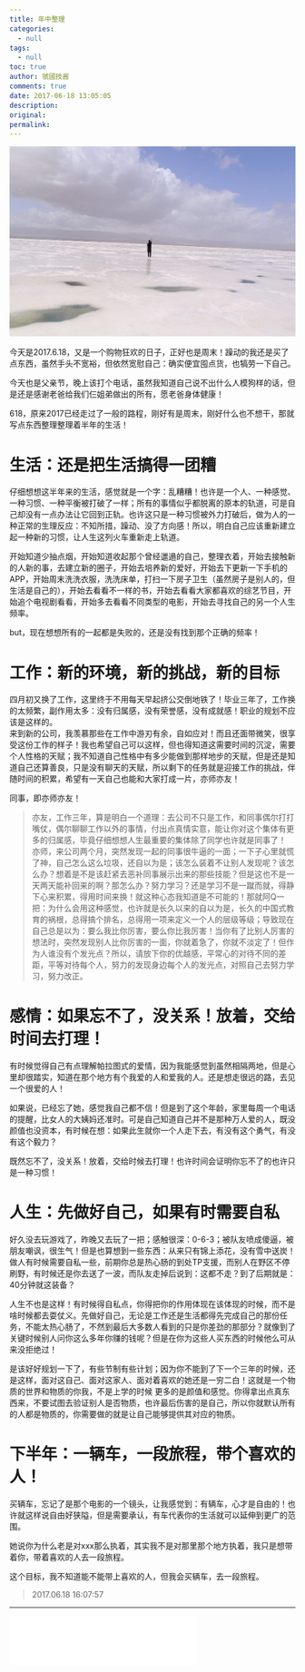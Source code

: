```yaml
---
title: 年中整理
categories:
  - null
tags:
  - null
toc: true
author: 虢國技酱
comments: true
date: 2017-06-18 13:05:05
description:
original:
permalink:
---
```


![](/images/feel/WechatIMG142.jpeg)

今天是2017.6.18，又是一个购物狂欢的日子，正好也是周末！躁动的我还是买了点东西，虽然手头不宽裕，但依然宽慰自己：确实便宜囤点货，也犒劳一下自己。  

今天也是父亲节，晚上该打个电话，虽然我知道自己说不出什么人模狗样的话，但是还是感谢老爸给我们仨姐弟做出的所有，愿老爸身体健康！  

618，原来2017已经走过了一般的路程，刚好有是周末，刚好什么也不想干，那就写点东西整理整理着半年的生活！    

<!-- more -->

# 生活：还是把生活搞得一团糟

仔细想想这半年来的生活，感觉就是一个字：乱糟糟！也许是一个人、一种感觉、一种习惯、一种平衡被打破了一样；所有的事情似乎都脱离的原本的轨道，可是自己却没有一点办法让它回到正轨。也许这只是一种习惯被外力打破后，做为人的一种正常的生理反应：不知所措，躁动、没了方向感！所以，明白自己应该重新建立起一种新的习惯，让人生这列火车重新走上轨道。   

开始知道少抽点烟，开始知道收起那个曾经邋遢的自己，整理衣着，开始去接触新的人新的事，去建立新的圈子，开始去培养新的爱好，开始去下更新一下手机的APP，开始周末洗洗衣服，洗洗床单，打扫一下房子卫生（虽然房子是别人的，但生活是自己的），开始去看看不一样的书，开始去看看大家都喜欢的综艺节目，开始追个电视剧看看，开始多去看看不同类型的电影，开始去寻找自己的另一个人生频率。

but，现在想想所有的一起都是失败的，还是没有找到那个正确的频率！


# 工作：新的环境，新的挑战，新的目标

四月初又换了工作，这里终于不用每天早起挤公交倒地铁了！毕业三年了，工作换的太频繁，副作用太多：没有归属感，没有荣誉感，没有成就感！职业的规划不应该是这样的。     
来到新的公司，我羡慕那些在工作中游刃有余，自如应对！而且还面带微笑，很享受这份工作的样子！我也希望自己可以这样，但也得知道这需要时间的沉淀，需要个人性格的天赋；我不知道自己性格中有多少能做到那样地步的天赋，但是还是知道自己还算善良，只是没有聊天的天赋，所以剩下的任务就是迎接工作的挑战，伴随时间的积累，希望有一天自己也能和大家打成一片，亦师亦友！

同事，即亦师亦友！
> 亦友，工作三年，算是明白一个道理：去公司不只是工作，和同事偶尔打打嘴仗，偶尔聊聊工作以外的事情，付出点真情实意，能让你对这个集体有更多的归属感，毕竟仔细想想人生最重要的集体除了同学也许就是同事了！
> 亦师，来公司两个月，突然发现一起的同事很牛逼的一面；一下子心里就慌了神，自己怎么这么垃圾，还自以为是；该怎么装着不让别人发现呢？该怎么办？想着是不是该赶紧去恶补同事展示出来的那些技能？但是这也不是一天两天能补回来的啊？那怎么办？努力学习？还是学习不是一蹴而就，得静下心来积累，得用时间来换！就这种心态我知道是不可能的！那就阿Q一把：为什么会用这种感觉，也许就是长久以来的自以为是，长久的中国式教育的祸根，总得搞个排名，总得用一项来定义一个人的层级等级；导致现在自己总是以为：要么我比你厉害，要么你比我厉害！当你有了比别人厉害的想法时，突然发现别人比你厉害的一面，你就着急了，你就不淡定了！但作为人谁没有个发光点？所以，请放下你的优越感，平常心的对待不同的差距，平等对待每个人，努力的发现身边每个人的发光点，对照自己去努力学习，努力改正。


# 感情：如果忘不了，没关系！放着，交给时间去打理！

有时候觉得自己有点理解帕拉图式的爱情，因为我能感觉到虽然相隔两地，但是心里却很踏实，知道在那个地方有个我爱的人和爱我的人。还是想走很远的路，去见一个很爱的人！

如果说，已经忘了她，感觉我自己都不信！但是到了这个年龄，家里每周一个电话的提醒，比女人的大姨妈还准时。可是自己知道自己并不是那种万人爱的人，既没颜值也没资本，有时候在想：如果此生就你一个人走下去，有没有这个勇气，有没有这个毅力？

既然忘不了，没关系！放着，交给时候去打理！也许时间会证明你忘不了的也许只是一种习惯！


# 人生：先做好自己，如果有时需要自私

好久没去玩游戏了，昨晚又去玩了一把；感触很深：0-6-3；被队友喷成傻逼，被朋友嘲讽，很生气！但是也算想到一些东西：从来只有锦上添花，没有雪中送炭！做人有时候需要自私一些，前期你总是热心肠的到处TP支援，而别人在野区不停刷野，有时候还是你去送了一波，而队友走掉后说到：这都不走？到了后期就是：40分钟就这装备？

人生不也是这样！有时候得自私点，你得把你的作用体现在该体现的时候，而不是啥时候都去耍仗义。先做好自己，无论是工作还是生活都得先完成自己的那份任务，不能太热心肠了，不然到最后大多数人看到的只是你差劲的那部分？就像到了关键时候别人问你这么多年你赚的钱呢？但是在你为这些人买东西的时候他么可从来没拒绝过！

是该好好规划一下了，有些节制有些计划；因为你不能到了下一个三年的时候，还是这样，面对这自己、面对这家人、面对着喜欢的她还是一穷二白！这就是一个物质的世界和物质的你我，不是上学的时候 更多的是颜值和感觉。你得拿出点真东西来，不要试图去验证别人是否物质，也许最后伤害的是自己，所以你就默认所有的人都是物质的，你需要做的就是让自己能够提供其对应的物质。

# 下半年：一辆车，一段旅程，带个喜欢的人！

买辆车，忘记了是那个电影的一个镜头，让我感觉到：有辆车，心才是自由的！也许就这样说自由好狭隘，但是需要承认，有车代表你的生活就可以延伸到更广的范围。     

她说你为什么老是对xxx那么执着，其实我不是对那里那个地方执着，我只是想带着你，带着喜欢的人去一段旅程。

这个目标，我不知道能不能带上喜欢的人，但我会买辆车，去一段旅程。

> 2017.06.18 16:07:57

----

<iframe frameborder="no" border="0" marginwidth="0" marginheight="0" width=330 height=86 src="//music.163.com/outchain/player?type=2&id=26508186&auto=1&height=66"></iframe>
